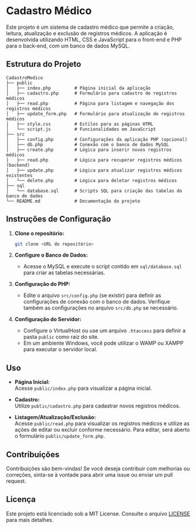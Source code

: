 # Cadastro Médico

Este projeto é um sistema de cadastro médico que permite a criação, leitura, atualização e exclusão de registros médicos. A aplicação é desenvolvida utilizando HTML, CSS e JavaScript para o front-end e PHP para o back-end, com um banco de dados MySQL.

## Estrutura do Projeto

```
CadastroMedico
├── public
│   ├── index.php         # Página inicial da aplicação
│   ├── cadastro.php      # Formulário para cadastro de registros médicos
│   ├── read.php          # Página para listagem e navegação dos registros médicos
│   ├── update_form.php   # Formulário para atualização de registros médicos
│   ├── style.css         # Estilos para as páginas HTML
│   └── script.js         # Funcionalidades em JavaScript
├── src
│   ├── config.php        # Configurações da aplicação PHP (opcional)
│   ├── db.php            # Conexão com o banco de dados MySQL
│   ├── create.php        # Lógica para inserir novos registros médicos
│   ├── read.php          # Lógica para recuperar registros médicos (backend)
│   ├── update.php        # Lógica para atualizar registros médicos existentes
│   └── delete.php        # Lógica para deletar registros médicos
├── sql
│   └── database.sql      # Scripts SQL para criação das tabelas do banco de dados
└── README.md             # Documentação do projeto
```

## Instruções de Configuração

1. **Clone o repositório:**
   ```bash
   git clone <URL do repositório>
   ```

2. **Configure o Banco de Dados:**
   - Acesse o MySQL e execute o script contido em `sql/database.sql` para criar as tabelas necessárias.

3. **Configuração do PHP:**
   - Edite o arquivo `src/config.php` (se existir) para definir as configurações de conexão com o banco de dados. Verifique também as configurações no arquivo `src/db.php` se necessário.

4. **Configuração do Servidor:**
   - Configure o VirtualHost ou use um arquivo `.htaccess` para definir a pasta `public` como raiz do site.
   - Em um ambiente Windows, você pode utilizar o WAMP ou XAMPP para executar o servidor local.

## Uso

- **Página Inicial:**  
  Acesse `public/index.php` para visualizar a página inicial.

- **Cadastro:**  
  Utilize `public/cadastro.php` para cadastrar novos registros médicos.

- **Listagem/Atualização/Exclusão:**  
  Acesse `public/read.php` para visualizar os registros médicos e utilize as ações de editar ou excluir conforme necessário. Para editar, será aberto o formulário `public/update_form.php`.

## Contribuições

Contribuições são bem-vindas! Se você deseja contribuir com melhorias ou correções, sinta-se à vontade para abrir uma issue ou enviar um pull request.

## Licença

Este projeto está licenciado sob a MIT License. Consulte o arquivo [LICENSE](LICENSE) para mais detalhes.

